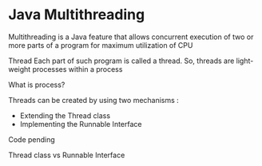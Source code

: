 # Java Multithreading

Multithreading is a Java feature that allows concurrent execution of two or more parts of a program for maximum utilization of CPU

Thread
Each part of such program is called a thread. So, threads are light-weight processes within a process

What is process?



Threads can be created by using two mechanisms : 

- Extending the Thread class 
- Implementing the Runnable Interface

Code pending

Thread class vs Runnable Interface

